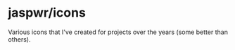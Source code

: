 # jaspwr/icons
Various icons that I've created for projects over the years (some better than others).
